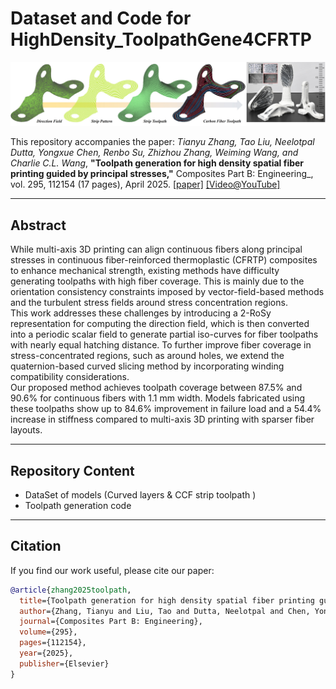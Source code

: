 # Dataset and Code for HighDensity_ToolpathGene4CFRTP

<p align="center">
  <img src="teaser.jpg" alt="Teaser Image">
</p>

This repository accompanies the paper: *Tianyu Zhang, Tao Liu, Neelotpal Dutta, Yongxue Chen, Renbo Su, Zhizhou Zhang, Weiming Wang, and Charlie C.L. Wang*, **"Toolpath generation for high density spatial fiber printing guided by principal stresses,"** Composites Part B: Engineering_, vol. 295, 112154 (17 pages), April 2025. [[paper]](https://www.sciencedirect.com/science/article/pii/S1359836825000447?via%3Dihub) [[Video@YouTube]](https://www.youtube.com/watch?v=ylBgGtqyhDE)

---

## Abstract

While multi-axis 3D printing can align continuous fibers along principal stresses in continuous fiber-reinforced thermoplastic (CFRTP) composites to enhance mechanical strength, existing methods have difficulty generating toolpaths with high fiber coverage. This is mainly due to the orientation consistency constraints imposed by vector-field-based methods and the turbulent stress fields around stress concentration regions.  
This work addresses these challenges by introducing a 2-RoSy representation for computing the direction field, which is then converted into a periodic scalar field to generate partial iso-curves for fiber toolpaths with nearly equal hatching distance. To further improve fiber coverage in stress-concentrated regions, such as around holes, we extend the quaternion-based curved slicing method by incorporating winding compatibility considerations.  
Our proposed method achieves toolpath coverage between 87.5% and 90.6% for continuous fibers with 1.1 mm width. Models fabricated using these toolpaths show up to 84.6% improvement in failure load and a 54.4% increase in stiffness compared to multi-axis 3D printing with sparser fiber layouts.

---

## Repository Content
- DataSet of models (Curved layers \& CCF strip toolpath )
- Toolpath generation code

---

## Citation

If you find our work useful, please cite our paper:

```bibtex
@article{zhang2025toolpath,
  title={Toolpath generation for high density spatial fiber printing guided by principal stresses},
  author={Zhang, Tianyu and Liu, Tao and Dutta, Neelotpal and Chen, Yongxue and Su, Renbo and Zhang, Zhizhou and Wang, Weiming and Wang, Charlie C.L.},
  journal={Composites Part B: Engineering},
  volume={295},
  pages={112154},
  year={2025},
  publisher={Elsevier}
}

